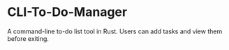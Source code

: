 # CLI-To-Do-Manager
A command-line to-do list tool in Rust. Users can add tasks and view them before exiting.
